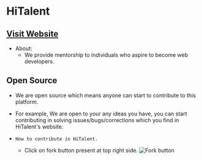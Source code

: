# HiTalent

## [Visit Website](https://hitalent.in)

- About:
  - We provide mentorship to individuals who aspire to become web developers.

## Open Source

- We are open source which means anyone can start to contribute to this platform.
- For example, We are open to your any ideas you have, you can start contributing in solving issues/bugs/corrections which you find in HiTalent's website.

- `How to contribute in HiTalent.`
  - Click on fork button present at top right side. ![Fork button](https://github.com/hi-talent-org/hitalent.in/tree/main/images/contribution/s1.jpg?raw=true)
